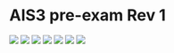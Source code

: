# **AIS3 pre-exam Rev 1**
![](https://i.imgur.com/gYGREt6.png)
![](https://i.imgur.com/7NUXrzL.png)
![](https://i.imgur.com/ssmF8fC.png)
![](https://i.imgur.com/Q3LII0E.png)
![](https://i.imgur.com/5aOHDQy.png)
![](https://i.imgur.com/Pr6fRJq.png)
![](https://i.imgur.com/VMABlFh.png)
